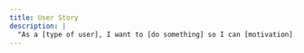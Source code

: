 ```yaml
---
title: User Story
description: |
  "As a [type of user], I want to [do something] so I can [motivation]."
---
```

